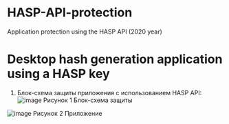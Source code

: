 # HASP-API-protection
Application protection using the HASP API (2020 year)

# Desktop hash generation application using a HASP key

1.	Блок-схема защиты приложения с использованием HASP API:
 ![image](https://github.com/Noka1337/HASP-API-protection/assets/58054159/71aa72af-c445-47e6-ab5b-47faf150afae)
Рисунок  1 Блок-схема защиты

![image](https://github.com/Noka1337/HASP-API-protection/assets/58054159/217c6b98-5d89-4bfa-8168-b5238d74f02c)
Рисунок  2 Приложение
